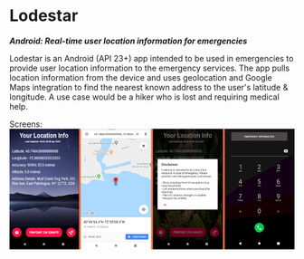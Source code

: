 # Lodestar
**_Android: Real-time user location information for emergencies_**

Lodestar is an Android (API 23+) app intended to be used in emergencies to provide user location information to the emergency services. The app pulls location information from the device and uses geolocation and Google Maps integration to find the nearest known address to the user's latitude & longitude. A use case would be a hiker who is lost and requiring medical help.

Screens:  
![alt text](https://raw.githubusercontent.com/ow-ro/Lodestar/master/resources/lodestar_screens.png "Logo Title Text 1")
